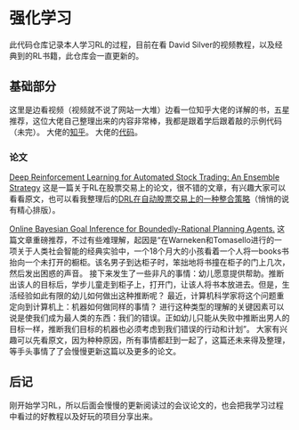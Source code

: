 # 强化学习
此代码仓库记录本人学习RL的过程，目前在看 
David Silver的视频教程，以及经典到的RL书籍，此仓库会一直更新的。

## 基础部分
这里是边看视频（视频就不说了网站一大堆）边看一位知乎大佬的详解的书，五星推荐，这位大佬自己整理出来的内容非常棒，我都是跟着学后跟着敲的示例代码（未完）。
大佬的[知乎](https://www.zhihu.com/people/qqiang00/posts)。
大佬的[代码](https://github.com/qqiang00/reinforce/tree/master/reinforce/codes_for_book)。


### 论文
[Deep Reinforcement Learning for Automated Stock Trading: An Ensemble Strategy](https://papers.ssrn.com/sol3/papers.cfm?abstract_id=3690996)
这是一篇关于RL在股票交易上的论文，很不错的文章，有兴趣大家可以看看原文，也可以看我整理后的[DRL在自动股票交易上的一种整合策略](https://mp.weixin.qq.com/s/r9j6_gEfGe4lyrEJkqqeUg)（悄悄的说有精心排版）。

[Online Bayesian Goal Inference for Boundedly-Rational Planning Agents.](https://arxiv.org/abs/2006.07532)
这篇文章重磅推荐，不过有些难理解，起因是“在Warneken和Tomasello进行的一项关于人类社会智能的经典实验中，一个18个月大的小孩看着一个人将一books书抬向一个未打开的橱柜。该名男子到达柜子时，笨拙地将书撞在柜子的门上几次，然后发出困惑的声音。 接下来发生了一些非凡的事情：幼儿愿意提供帮助。推断出该人的目标后，学步儿童走到柜子上，打开门，让该人将书本放进去。但是，生活经验如此有限的幼儿如何做出这种推断呢？ 最近，计算机科学家将这个问题重定向到计算机上：机器如何做同样的事情？ 进行这种类型的理解的关键因素可以说是使我们成为最人类的东西：我们的错误。正如幼儿只能从失败中推断出男人的目标一样，推断我们目标的机器也必须考虑到我们错误的行动和计划”。
大家有兴趣可以先看原文，因为种种原因，所有事情都赶到一起了，这篇还未来得及整理，等手头事情了了会慢慢更新这篇以及更多的论文。

## 后记
刚开始学习RL，所以后面会慢慢的更新阅读过的会议论文的，也会把我学习过程中看过的好教程以及好玩的项目分享出来。






